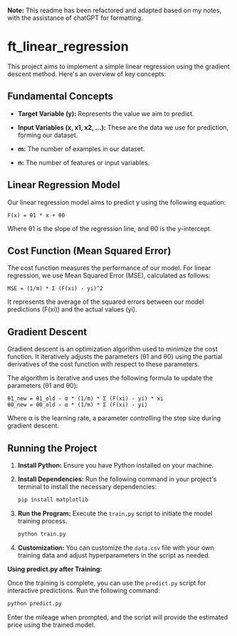 **Note:** This readme has been refactored and adapted based on my notes, with the assistance of chatGPT for formatting.

# ft_linear_regression

This project aims to implement a simple linear regression using the gradient descent method. Here's an overview of key concepts:

## Fundamental Concepts

- **Target Variable (y):** Represents the value we aim to predict.

- **Input Variables (x, x1, x2, ...):** These are the data we use for prediction, forming our dataset.

- **m:** The number of examples in our dataset.

- **n:** The number of features or input variables.

## Linear Regression Model

Our linear regression model aims to predict y using the following equation:

    F(x) = θ1 * x + θ0

Where θ1 is the slope of the regression line, and θ0 is the y-intercept.

## Cost Function (Mean Squared Error)

The cost function measures the performance of our model. For linear regression, we use Mean Squared Error (MSE), calculated as follows:

    MSE = (1/m) * Σ (F(xi) - yi)^2

It represents the average of the squared errors between our model predictions (F(xi)) and the actual values (yi).

## Gradient Descent

Gradient descent is an optimization algorithm used to minimize the cost function. It iteratively adjusts the parameters (θ1 and θ0) using the partial derivatives of the cost function with respect to these parameters.

The algorithm is iterative and uses the following formula to update the parameters (θ1 and θ0):

    θ1_new = θ1_old - α * (1/m) * Σ (F(xi) - yi) * xi
    θ0_new = θ0_old - α * (1/m) * Σ (F(xi) - yi)

Where α is the learning rate, a parameter controlling the step size during gradient descent.

## Running the Project

1. **Install Python:** Ensure you have Python installed on your machine.

2. **Install Dependencies:** Run the following command in your project's terminal to install the necessary dependencies:
   ```bash
   pip install matplotlib
   ```

3. **Run the Program:** Execute the `train.py` script to initiate the model training process.
   ```bash
   python train.py
   ```

4. **Customization:** You can customize the `data.csv` file with your own training data and adjust hyperparameters in the script as needed.

**Using predict.py after Training:**

Once the training is complete, you can use the `predict.py` script for interactive predictions. Run the following command:
```bash
python predict.py
```
Enter the mileage when prompted, and the script will provide the estimated price using the trained model.
